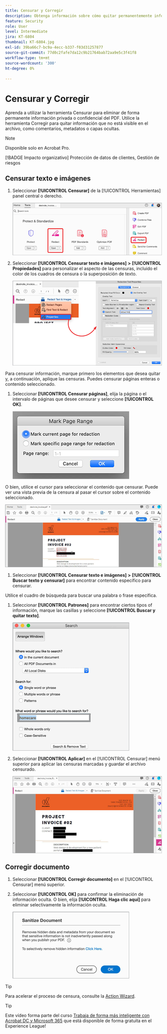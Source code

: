 ```yaml
---
title: Censurar y Corregir
description: Obtenga información sobre cómo quitar permanentemente información privada o confidencial del PDF
feature: Security
role: User
level: Intermediate
jira: KT-6804
thumbnail: KT-6804.jpg
exl-id: 39ba66c7-bc9a-4ecc-b337-f03d31257877
source-git-commit: 77d0c2fafe7da12c9b21764bab72aa9e5c3f41f8
workflow-type: tm+mt
source-wordcount: '300'
ht-degree: 0%

---
```


# Censurar y Corregir

Aprenda a utilizar la herramienta Censurar para eliminar de forma permanente información privada o confidencial del PDF. Utilice la herramienta Corregir para quitar información que no está visible en el archivo, como comentarios, metadatos o capas ocultas.

>[!NOTE]
>
>Disponible solo en Acrobat Pro.

[!BADGE Impacto organizativo]
Protección de datos de clientes, Gestión de riesgos

## Censurar texto e imágenes

1. Seleccionar **[!UICONTROL Censurar]** de la [!UICONTROL Herramientas] panel central o derecho.

   ![Censurar paso 1](../assets/Redact_1.png)

1. Seleccionar **[!UICONTROL Censurar texto e imágenes]** **>** **[!UICONTROL Propiedades]** para personalizar el aspecto de las censuras, incluido el color de los cuadros de censura o la superposición de texto.

   ![Censurar paso 2](../assets/Redact_2.png)

Para censurar información, marque primero los elementos que desea quitar y, a continuación, aplique las censuras. Puedes censurar páginas enteras o contenido seleccionado.

1. Seleccionar **[!UICONTROL Censurar páginas]**, elija la página o el intervalo de páginas que desee censurar y seleccione **[!UICONTROL OK]**.

   ![Censurar paso 4](../assets/Redact_3.png)

O bien, utilice el cursor para seleccionar el contenido que censurar. Puede ver una vista previa de la censura al pasar el cursor sobre el contenido seleccionado.

   ![Censurar paso 5a](../assets/Redact_4.png)

1. Seleccionar **[!UICONTROL Censurar texto e imágenes]** **>** **[!UICONTROL Buscar texto y censurar]** para encontrar contenido específico para censurar.

Utilice el cuadro de búsqueda para buscar una palabra o frase específica.

1. Seleccionar **[!UICONTROL Patrones]** para encontrar ciertos tipos of información, marque las casillas y seleccione **[!UICONTROL Buscar y quitar texto]**.

   ![Censurar paso 5b](../assets/Redact_5.png)

1. Seleccionar **[!UICONTROL Aplicar]** en el [!UICONTROL Censurar] menú superior para aplicar las censuras marcadas y guardar el archivo censurado.

   ![Censurar paso 6](../assets/Redact_6.png)

## Corregir documento

1. Seleccionar **[!UICONTROL Corregir documento]** en el [!UICONTROL Censurar] menú superior.

1. Seleccionar **[!UICONTROL OK]** para confirmar la eliminación de información oculta. O bien, elija **[!UICONTROL Haga clic aquí]** para eliminar selectivamente la información oculta.

   ![Corregir paso 2](../assets/Redact_7.png)

>[!TIP]
>
Para acelerar el proceso de censura, consulte la [Action Wizard](../advanced-tasks/action.md).

>[!TIP]
>
Este vídeo forma parte del curso [Trabaja de forma más inteligente con Acrobat DC y Microsoft 365](https://experienceleague.adobe.com/?recommended=Acrobat-U-1-2021.microsoft365) que está disponible de forma gratuita en el Experience League!
